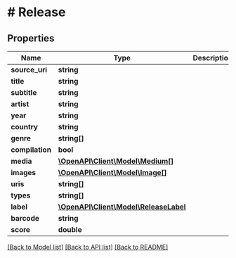 # # Release

## Properties

Name | Type | Description | Notes
------------ | ------------- | ------------- | -------------
**source_uri** | **string** |  | 
**title** | **string** |  | [optional] 
**subtitle** | **string** |  | [optional] 
**artist** | **string** |  | [optional] 
**year** | **string** |  | [optional] 
**country** | **string** |  | [optional] 
**genre** | **string[]** |  | [optional] 
**compilation** | **bool** |  | [optional] 
**media** | [**\OpenAPI\Client\Model\Medium[]**](Medium.md) |  | [optional] 
**images** | [**\OpenAPI\Client\Model\Image[]**](Image.md) |  | [optional] 
**uris** | **string[]** |  | [optional] 
**types** | **string[]** |  | [optional] 
**label** | [**\OpenAPI\Client\Model\ReleaseLabel**](ReleaseLabel.md) |  | [optional] 
**barcode** | **string** |  | [optional] 
**score** | **double** |  | 

[[Back to Model list]](../../README.md#documentation-for-models) [[Back to API list]](../../README.md#documentation-for-api-endpoints) [[Back to README]](../../README.md)


